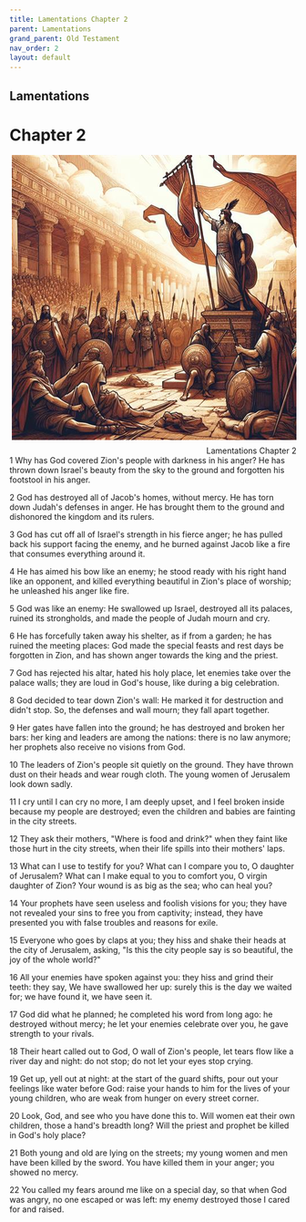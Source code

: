 ```yaml
---
title: Lamentations Chapter 2
parent: Lamentations
grand_parent: Old Testament
nav_order: 2
layout: default
---
```


## Lamentations

# Chapter 2

<div style="clear: both; text-align: right;">
    <img src="/assets/Image/Lamentations/500/2.jpg" alt="Lamentations Chapter 2" class="chapter-image" style="max-width: 100%; height: auto; float: right; margin: 0 0 10px 10px; padding-left: 10%;">
    <figcaption style="font-size: 14px;">Lamentations Chapter 2</figcaption>
</div>
1 Why has God covered Zion's people with darkness in his anger? He has thrown down Israel's beauty from the sky to the ground and forgotten his footstool in his anger.

2 God has destroyed all of Jacob's homes, without mercy. He has torn down Judah's defenses in anger. He has brought them to the ground and dishonored the kingdom and its rulers.

3 God has cut off all of Israel's strength in his fierce anger; he has pulled back his support facing the enemy, and he burned against Jacob like a fire that consumes everything around it.

4 He has aimed his bow like an enemy; he stood ready with his right hand like an opponent, and killed everything beautiful in Zion's place of worship; he unleashed his anger like fire.

5 God was like an enemy: He swallowed up Israel, destroyed all its palaces, ruined its strongholds, and made the people of Judah mourn and cry.

6 He has forcefully taken away his shelter, as if from a garden; he has ruined the meeting places: God made the special feasts and rest days be forgotten in Zion, and has shown anger towards the king and the priest.

7 God has rejected his altar, hated his holy place, let enemies take over the palace walls; they are loud in God's house, like during a big celebration.

8 God decided to tear down Zion's wall: He marked it for destruction and didn't stop. So, the defenses and wall mourn; they fall apart together.

9 Her gates have fallen into the ground; he has destroyed and broken her bars: her king and leaders are among the nations: there is no law anymore; her prophets also receive no visions from God.

10 The leaders of Zion's people sit quietly on the ground. They have thrown dust on their heads and wear rough cloth. The young women of Jerusalem look down sadly.

11 I cry until I can cry no more, I am deeply upset, and I feel broken inside because my people are destroyed; even the children and babies are fainting in the city streets.

12 They ask their mothers, "Where is food and drink?" when they faint like those hurt in the city streets, when their life spills into their mothers' laps.

13 What can I use to testify for you? What can I compare you to, O daughter of Jerusalem? What can I make equal to you to comfort you, O virgin daughter of Zion? Your wound is as big as the sea; who can heal you?

14 Your prophets have seen useless and foolish visions for you; they have not revealed your sins to free you from captivity; instead, they have presented you with false troubles and reasons for exile.

15 Everyone who goes by claps at you; they hiss and shake their heads at the city of Jerusalem, asking, "Is this the city people say is so beautiful, the joy of the whole world?"

16 All your enemies have spoken against you: they hiss and grind their teeth: they say, We have swallowed her up: surely this is the day we waited for; we have found it, we have seen it.

17 God did what he planned; he completed his word from long ago: he destroyed without mercy; he let your enemies celebrate over you, he gave strength to your rivals.

18 Their heart called out to God, O wall of Zion's people, let tears flow like a river day and night: do not stop; do not let your eyes stop crying.

19 Get up, yell out at night: at the start of the guard shifts, pour out your feelings like water before God: raise your hands to him for the lives of your young children, who are weak from hunger on every street corner.

20 Look, God, and see who you have done this to. Will women eat their own children, those a hand's breadth long? Will the priest and prophet be killed in God's holy place?

21 Both young and old are lying on the streets; my young women and men have been killed by the sword. You have killed them in your anger; you showed no mercy.

22 You called my fears around me like on a special day, so that when God was angry, no one escaped or was left: my enemy destroyed those I cared for and raised.


